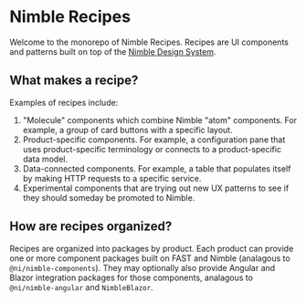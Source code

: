 # Nimble Recipes

Welcome to the monorepo of Nimble Recipes. Recipes are UI components and patterns built on top of the [Nimble Design System](https://nimble.ni.dev).

## What makes a recipe?

Examples of recipes include:
1. "Molecule" components which combine Nimble "atom" components. For example, a group of card buttons with a specific layout.
2. Product-specific components. For example, a configuration pane that uses product-specific terminology or connects to a product-specific data model.
3. Data-connected components. For example, a table that populates itself by making HTTP requests to a specific service.
4. Experimental components that are trying out new UX patterns to see if they should someday be promoted to Nimble.

## How are recipes organized?

Recipes are organized into packages by product. Each product can provide one or more component packages built on FAST and Nimble (analagous to `@ni/nimble-components`). They may optionally also provide Angular and Blazor integration packages for those components, analagous to `@ni/nimble-angular` and `NimbleBlazor`.